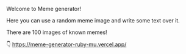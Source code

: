 Welcome to Meme generator!

Here you can use a random meme image and write some text over it.

There are 100 images of known memes!

👇
https://meme-generator-ruby-mu.vercel.app/
